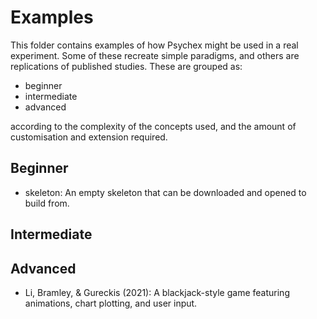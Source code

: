 # Examples

This folder contains examples of how Psychex might be used in a real experiment. Some of these recreate simple paradigms, and others are replications of published studies. These are grouped as:
- beginner
- intermediate
- advanced

according to the complexity of the concepts used, and the amount of customisation and extension required.

## Beginner

- skeleton: An empty skeleton that can be downloaded and opened to build from.

## Intermediate

## Advanced

- Li, Bramley, & Gureckis (2021): A blackjack-style game featuring animations, chart plotting, and user input.